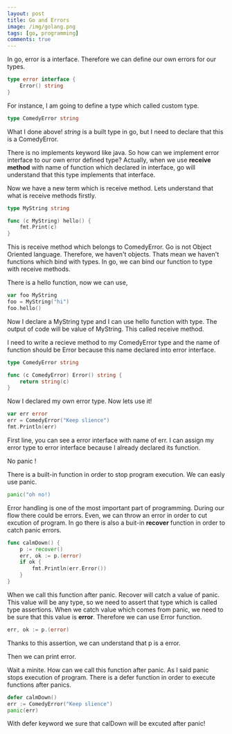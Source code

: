 ```yaml
---
layout: post
title: Go and Errors
image: /img/golang.png
tags: [go, programming]
comments: true
---
```


In go, error is a interface. Therefore we can define our own errors for our types.

```go
type error interface {
    Error() string
}
```

For instance, I am going to define a type which called custom type.

```go
type ComedyError string
```

What I done above!
_string_ is a built type in go, but I need to declare that this is a ComedyError.

There is no implements keyword like java. So how can we implement error interface to our own error defined type?
Actually, when we use **receive method** with name of function which declared in interface, go will understand that this type implements that interface.

Now we have a new term which is receive method.
Lets understand that what is receive methods firstly.

```go
type MyString string

func (c MyString) hello() {
	fmt.Print(c)
}
```

This is receive method which belongs to ComedyError. Go is not Object Oriented language. Therefore, we haven't objects. Thats mean we haven't functions which bind with types. In go, we can bind our function to type with receive methods.

There is a hello function, now we can use,

```go
var foo MyString
foo = MyString("hi")
foo.hello()
```

Now I declare a MyString type and I can use hello function with type. The output of code will be value of MyString. This called receive method.

I need to write a recieve method to my ComedyError type and the name of function should be Error because this name declared into error interface.

```go
type ComedyError string

func (c ComedyError) Error() string {
    return string(c)
}
```

Now I declared my own error type. Now lets use it!

```go
var err error
err = ComedyError("Keep slience")
fmt.Println(err)
```

First line, you can see a error interface with name of err. I can assign my error type to error interface because I already declared its function.

No panic !

There is a built-in function in order to stop program execution. We can easly use panic.

```go
panic("oh no!)
```

Error handling is one of the most important part of programming. During our flow there could be errors. Even, we can throw an error in order to cut excution of program.
In go there is also a buit-in **recover** function in order to catch panic errors.

```go
func calmDown() {
	p := recover()
	err, ok := p.(error)
	if ok {
		fmt.Println(err.Error())
	}
}
```

When we call this function after panic. Recover will catch a value of panic. This value will be any type, so we need to assert that type which is called type assertions. When we catch value which comes from panic, we need to be sure that this value is **error**. Therefore we can use Error function.

```go
err, ok := p.(error)
```

Thanks to this assertion, we can understand that p is a error.

Then we can print error.

Wait a minite. How can we call this function after panic. As I said panic stops execution of program.
There is a defer function in order to execute functions after panics.

```go
defer calmDown()
err := ComedyError("Keep slience")
panic(err)
```

With defer keyword we sure that calDown will be excuted after panic!
